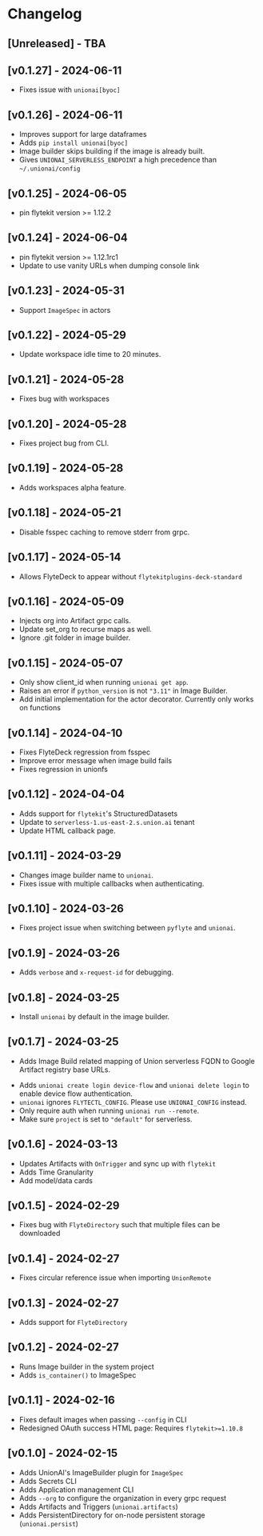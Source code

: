 # Changelog

## [Unreleased] - TBA

## [v0.1.27] - 2024-06-11

- Fixes issue with `unionai[byoc]`

## [v0.1.26] - 2024-06-11

- Improves support for large dataframes
- Adds `pip install unionai[byoc]`
- Image builder skips building if the image is already built.
- Gives `UNIONAI_SERVERLESS_ENDPOINT` a high precedence than `~/.unionai/config`

## [v0.1.25] - 2024-06-05

- pin flytekit version >= 1.12.2

## [v0.1.24] - 2024-06-04

- pin flytekit version >= 1.12.1rc1
- Update to use vanity URLs when dumping console link

## [v0.1.23] - 2024-05-31

- Support `ImageSpec` in actors

## [v0.1.22] - 2024-05-29

- Update workspace idle time to 20 minutes.

## [v0.1.21] - 2024-05-28

- Fixes bug with workspaces

## [v0.1.20] - 2024-05-28

- Fixes project bug from CLI.

## [v0.1.19] - 2024-05-28

- Adds workspaces alpha feature.

## [v0.1.18] - 2024-05-21

- Disable fsspec caching to remove stderr from grpc.

## [v0.1.17] - 2024-05-14

- Allows FlyteDeck to appear without `flytekitplugins-deck-standard`

## [v0.1.16] - 2024-05-09

- Injects org into Artifact grpc calls.
- Update set_org to recurse maps as well.
- Ignore .git folder in image builder.

## [v0.1.15] - 2024-05-07

- Only show client_id when running `unionai get app`.
- Raises an error if `python_version` is not `"3.11"` in Image Builder.
- Add initial implementation for the actor decorator. Currently only works on functions

## [v0.1.14] - 2024-04-10

- Fixes FlyteDeck regression from fsspec
- Improve error message when image build fails
- Fixes regression in unionfs

## [v0.1.12] - 2024-04-04

- Adds support for `flytekit`'s StructuredDatasets
- Update to `serverless-1.us-east-2.s.union.ai` tenant
- Update HTML callback page.

## [v0.1.11] - 2024-03-29

- Changes image builder name to `unionai`.
- Fixes issue with multiple callbacks when authenticating.

## [v0.1.10] - 2024-03-26

- Fixes project issue when switching between `pyflyte` and `unionai`.

## [v0.1.9] - 2024-03-26

- Adds `verbose` and `x-request-id` for debugging.

## [v0.1.8] - 2024-03-25

- Install `unionai` by default in the image builder.

## [v0.1.7] - 2024-03-25

* Adds Image Build related mapping of Union serverless FQDN to Google Artifact registry base URLs.
- Adds `unionai create login device-flow` and `unionai delete login` to enable device flow authentication.
- `unionai` ignores `FLYTECTL_CONFIG`. Please use `UNIONAI_CONFIG` instead.
- Only require auth when running `unionai run --remote`.
- Make sure `project` is set to `"default"` for serverless.

## [v0.1.6] - 2024-03-13

- Updates Artifacts with `OnTrigger` and sync up with `flytekit`
- Adds Time Granularity
- Add model/data cards

## [v0.1.5] - 2024-02-29

- Fixes bug with `FlyteDirectory` such that multiple files can be downloaded

## [v0.1.4] - 2024-02-27

- Fixes circular reference issue when importing `UnionRemote`

## [v0.1.3] - 2024-02-27

- Adds support for `FlyteDirectory`

## [v0.1.2] - 2024-02-27

- Runs Image builder in the system project
- Adds `is_container()` to ImageSpec

## [v0.1.1] - 2024-02-16

- Fixes default images when passing `--config` in CLI
- Redesigned OAuth success HTML page: Requires `flytekit>=1.10.8`

## [v0.1.0] - 2024-02-15

- Adds UnionAI's ImageBuilder plugin for `ImageSpec`
- Adds Secrets CLI
- Adds Application management CLI
- Adds `--org` to configure the organization in every grpc request
- Adds Artifacts and Triggers (`unionai.artifacts`)
- Adds PersistentDirectory for on-node persistent storage (`unionai.persist`)
